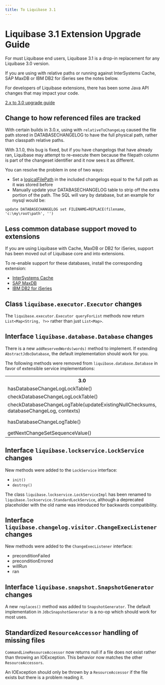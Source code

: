 ```yaml
---
title: To Liquibase 3.1
---
```

<h1>Liquibase 3.1 Extension Upgrade Guide</h1>
<p>For must Liquibase end users, Liquibase 3.1 is a drop-in replacement for any Liquibase 3.0 version.</p>
<p>If you are using with relative paths or running against InterSystems Cache, SAP MaxDB or IBM DB2 for iSeries see the notes below.</p>
<p>For developers of Liquibase extensions, there has been some Java API changes that may impact your code.</p>
<p><a href="../lb-3.0-upgrade-guide">2.x to 3.0 upgrade guide</a>
</p>
<h2>Change to how referenced files are tracked</h2>
<p>With certain builds in 3.0.x, using with <code>relativeToChangeLog</code> caused the file path stored in DATABASECHANGELOG to have the full physical path, rather than classpath relative paths.</p>
<p>With 3.1.0, this bug is fixed, but if you have changelogs that have already ran, Liquibase may attempt to re-execute them because the filepath column is part of the changeset identifier and it now sees it as different.</p>
<p>You can resolve the problem in one of two ways:</p>
<ul>
    <li>Set a <a href="https://docs.liquibase.com/concepts/changelogs/attributes/logicalfilepath.html">logicalFilePath</a> in the included changelogs equal to the full path as it was stored before</li>
    <li>Manually update your DATABASECHANGELOG table to strip off the extra portion of the path. The SQL will vary by database, but an example for mysql would be:</li>
</ul><pre xml:space="preserve"><code class="language-text">update DATABASECHANGELOG set FILENAME=REPLACE(filename, 'c:\my\root\path', '')</code></pre>
<h2>Less common database support moved to extensions</h2>
<p>If you are using Liquibase with Cache, MaxDB or DB2 for iSeries, support has been moved out of Liquibase core and into extensions.</p>
<p>To re-enable support for these databases, install the corresponding extension:</p>
<ul>
    <li><a href="https://github.com/liquibase/liquibase-cache">InterSystems Cache</a>
    </li>
    <li><a href="https://github.com/liquibase/liquibase-maxdb">SAP MaxDB</a>
    </li>
    <li><a href="https://github.com/liquibase/liquibase-db2i">IBM DB2 for iSeries</a>
    </li>
</ul>
<h2>Class <code>liquibase.executor.Executor</code> changes</h2>
<p>The <code>liquibase.executor.Executor queryForList</code> methods now return <code>List&lt;Map&lt;String, ?&gt;&gt;</code> rather than just <code>List&lt;Map&gt;</code>.</p>
<h2>Interface <code>liquibase.database.Database</code> changes</h2>
<p>There is a new <code>addReservedWords(words)</code> method to implement. If extending <code>AbstractJdbcDatabase</code>, the default implementation should work for you.</p>
<p>The following methods were removed from <code>liquibase.database.Database</code> in favor of extensible service implementations:</p>
<table>
<tr><th>3.0</th><th>3.1</th></tr>
<tr>
    <td>hasDatabaseChangeLogLockTable()</td>
    <td>((StandardLockService)liquibase.lockservice.LockServiceFactory.getInstance().getLockService(database)).hasDatabaseChangeLogLockTable()</td>
</tr>
<tr>
    <td>checkDatabaseChangeLogLockTable()</td>
    <td>liquibase.lockservice.LockServiceFactory.getInstance().getLockService(database).init()</td> 
</tr>
<tr>
    <td>checkDatabaseChangeLogTable(updateExistingNullChecksums, databaseChangeLog, contexts)</td>
    <td>liquibase.changelog.ChangeLogServiceFactory.getInstance().getChangeLogService(database).init()</td>
</tr>
<tr>
    <td>hasDatabaseChangeLogTable()</td>
    <td>((StandardChangeLogHistoryService) liquibase.changelog.ChangeLogServiceFactory.getInstance().getChangeLogService(database)).hasDatabaseChangeLogTable()</td>
</tr>
<tr>
    <td>getNextChangeSetSequenceValue()</td>
    <td>liquibase.changelog.ChangeLogServiceFactory.getInstance().getChangeLogService(database).getNextSequenceValue()</td>
</tr>
</table>

<h2>Interface <code>liquibase.lockservice.LockService</code> changes</h2>
<p>New methods were added to the <code>LockService</code> interface:</p>
<ul>
    <li><code>init()</code>
    </li>
    <li><code>destroy()</code>
    </li>
</ul>
<p>The class <code>liquibase.lockservice.LockServiceImpl</code> has been renamed to <code>liquibase.lockservice.StandardLockService</code>, although a deprecated placeholder with the old name was introduced for backwards compatibility.</p>
<h2>Interface <code>liquibase.changelog.visitor.ChangeExecListener</code> changes</h2>
<p>New methods were added to the <code>ChangeExecListener</code> interface:</p>
<ul>
    <li>preconditionFailed</li>
    <li>preconditionErrored</li>
    <li>willRun</li>
    <li>ran</li>
</ul>
<h2>Interface <code>liquibase.snapshot.SnapshotGenerator</code> changes</h2>
<p>A new <code>replaces()</code> method was added to <code>SnapshotGenerator</code>. The default implementation in <code>JdbcSnapshotGenerator</code> is a no-op which should work for most uses.</p>
<h2>Standardized <code>ResourceAccessor</code> handling of missing files</h2>
<p><code>CommandLineResourceAccessor</code> now returns null if a file does not exist rather than throwing an IOException. This behavior now matches the other <code>ResourceAccessors</code>.</p>
<p>An IOException should only be thrown by a <code>ResourceAccessor</code> if the file exists but there is a problem reading it.</p>
